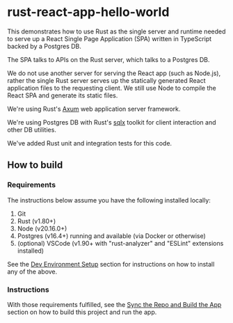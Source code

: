 # rust-react-app-hello-world

This demonstrates how to use Rust as the single server and runtime needed to serve up a React Single Page Application (SPA) written in TypeScript backed by a Postgres DB. 

The SPA talks to APIs on the Rust server, which talks to a Postgres DB. 

We do not use another server for serving the React app (such as Node.js), rather the single Rust server serves up the statically generated React application files to the requesting client. We still use Node to compile the React SPA and generate its static files. 

We're using Rust's [Axum](https://docs.rs/axum/latest/axum/) web application server framework.

We're using Postgres DB with Rust's [sqlx](https://docs.rs/sqlx/latest/sqlx/) toolkit for client interaction and other DB utilities.

We've added Rust unit and integration tests for this code. 


## How to build 

### Requirements
The instructions below assume you have the following installed locally: 
1. Git 
2. Rust (v1.80+) 
3. Node (v20.16.0+)
4. Postgres (v16.4+) running and available (via Docker or otherwise)
5. (optional) VSCode (v1.90+ with "rust-analyzer" and "ESLint" extensions installed) 

See the [Dev Environment Setup](https://docs.google.com/document/d/1XNp3Rvjv013czinhsvlJ8TVzIqlS23XuRvU68ydVp28/edit#heading=h.nmiyh3e307cw) section for instructions on how to install any of the above.

### Instructions
With those requirements fulfilled, see the [Sync the Repo and Build the App](https://docs.google.com/document/d/1XNp3Rvjv013czinhsvlJ8TVzIqlS23XuRvU68ydVp28/edit#heading=h.xjl3tbax05i7) section on how to build this project and run the app.
